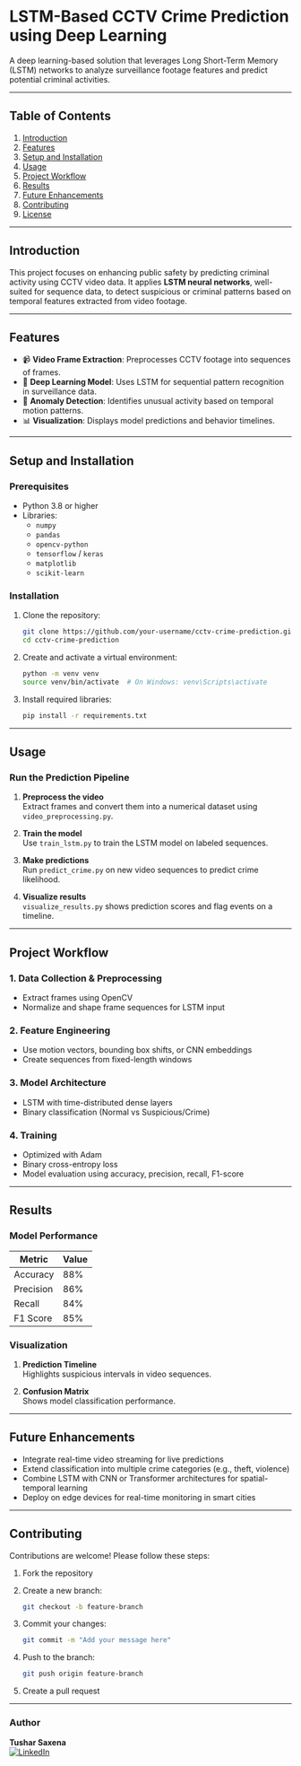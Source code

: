 # **LSTM-Based CCTV Crime Prediction using Deep Learning**

A deep learning-based solution that leverages Long Short-Term Memory (LSTM) networks to analyze surveillance footage features and predict potential criminal activities.

---

## **Table of Contents**

1. [Introduction](#introduction)  
2. [Features](#features)  
3. [Setup and Installation](#setup-and-installation)  
4. [Usage](#usage)  
5. [Project Workflow](#project-workflow)  
6. [Results](#results)  
7. [Future Enhancements](#future-enhancements)  
8. [Contributing](#contributing)  
9. [License](#license)  

---

## **Introduction**

This project focuses on enhancing public safety by predicting criminal activity using CCTV video data. It applies **LSTM neural networks**, well-suited for sequence data, to detect suspicious or criminal patterns based on temporal features extracted from video footage.

---

## **Features**

- 📹 **Video Frame Extraction**: Preprocesses CCTV footage into sequences of frames.  
- 🧠 **Deep Learning Model**: Uses LSTM for sequential pattern recognition in surveillance data.  
- 🧪 **Anomaly Detection**: Identifies unusual activity based on temporal motion patterns.  
- 📊 **Visualization**: Displays model predictions and behavior timelines.  

---

## **Setup and Installation**

### **Prerequisites**

- Python 3.8 or higher  
- Libraries:
  - `numpy`
  - `pandas`
  - `opencv-python`
  - `tensorflow` / `keras`
  - `matplotlib`
  - `scikit-learn`

### **Installation**

1. Clone the repository:

    ```bash
    git clone https://github.com/your-username/cctv-crime-prediction.git
    cd cctv-crime-prediction
    ```

2. Create and activate a virtual environment:

    ```bash
    python -m venv venv
    source venv/bin/activate  # On Windows: venv\Scripts\activate
    ```

3. Install required libraries:

    ```bash
    pip install -r requirements.txt
    ```

---

## **Usage**

### **Run the Prediction Pipeline**

1. **Preprocess the video**  
   Extract frames and convert them into a numerical dataset using `video_preprocessing.py`.

2. **Train the model**  
   Use `train_lstm.py` to train the LSTM model on labeled sequences.

3. **Make predictions**  
   Run `predict_crime.py` on new video sequences to predict crime likelihood.

4. **Visualize results**  
   `visualize_results.py` shows prediction scores and flag events on a timeline.

---

## **Project Workflow**

### **1. Data Collection & Preprocessing**

- Extract frames using OpenCV  
- Normalize and shape frame sequences for LSTM input  

### **2. Feature Engineering**

- Use motion vectors, bounding box shifts, or CNN embeddings  
- Create sequences from fixed-length windows

### **3. Model Architecture**

- LSTM with time-distributed dense layers  
- Binary classification (Normal vs Suspicious/Crime)

### **4. Training**

- Optimized with Adam  
- Binary cross-entropy loss  
- Model evaluation using accuracy, precision, recall, F1-score

---

## **Results**

### **Model Performance**

| Metric       | Value  |
|--------------|--------|
| Accuracy     | 88%    |
| Precision    | 86%    |
| Recall       | 84%    |
| F1 Score     | 85%    |

### **Visualization**

1. **Prediction Timeline**  
   Highlights suspicious intervals in video sequences.

2. **Confusion Matrix**  
   Shows model classification performance.

---

## **Future Enhancements**

- Integrate real-time video streaming for live predictions  
- Extend classification into multiple crime categories (e.g., theft, violence)  
- Combine LSTM with CNN or Transformer architectures for spatial-temporal learning  
- Deploy on edge devices for real-time monitoring in smart cities  

---

## **Contributing**

Contributions are welcome! Please follow these steps:

1. Fork the repository  
2. Create a new branch:

    ```bash
    git checkout -b feature-branch
    ```

3. Commit your changes:

    ```bash
    git commit -m "Add your message here"
    ```

4. Push to the branch:

    ```bash
    git push origin feature-branch
    ```

5. Create a pull request  

---

### **Author**

**Tushar Saxena**  
[![LinkedIn](https://img.shields.io/badge/LinkedIn-blue?style=flat&logo=linkedin)](https://www.linkedin.com/in/tushar-saxena0410/)
